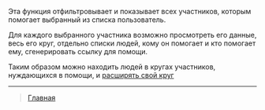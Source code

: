 Эта функция отфильтровывает и показывает всех участников, которым помогает выбранный из списка пользователь. 

Для каждого выбранного участника возможно просмотреть его данные, весь его круг, отдельно списки людей, кому он помогает и кто помогает ему, сгенерировать ссылку для помощи. 

Таким образом можно находить людей в кругах участников, нуждающихся в помощи, и [расширять свой круг](../actions/show_circle.md)

---
> [Главная](../index.md)
